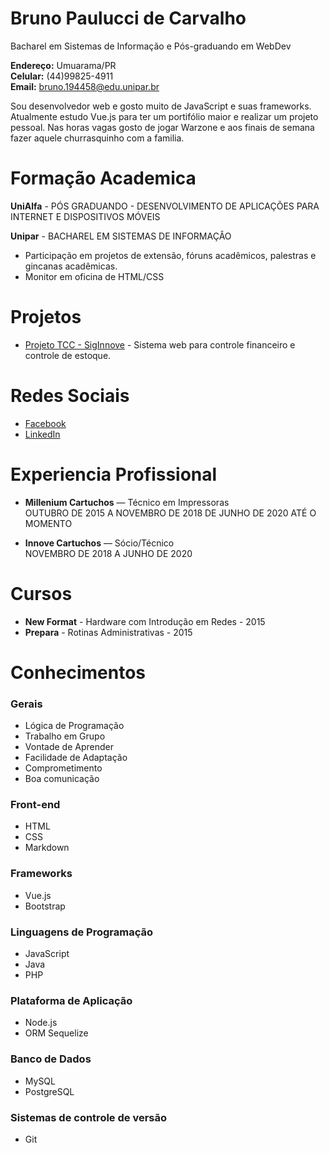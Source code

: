 # Bruno Paulucci de Carvalho
Bacharel em Sistemas de Informação e Pós-graduando em WebDev

__Endereço:__ Umuarama/PR <br/>
__Celular:__ (44)99825-4911 <br/>
__Email:__ bruno.194458@edu.unipar.br

Sou desenvolvedor web e gosto muito de JavaScript e suas frameworks. Atualmente estudo Vue.js para ter um portifólio maior e realizar um projeto pessoal. Nas horas vagas gosto de jogar Warzone e aos finais de semana fazer aquele churrasquinho com a familia.

# Formação Academica

__UniAlfa__ - PÓS GRADUANDO - DESENVOLVIMENTO DE APLICAÇÕES PARA INTERNET E DISPOSITIVOS MÓVEIS

__Unipar__ - BACHAREL EM SISTEMAS DE INFORMAÇÂO

* Participação em projetos de extensão, fóruns acadêmicos, palestras e gincanas acadêmicas.
* Monitor em oficina de HTML/CSS

# Projetos

* [Projeto TCC - SigInnove](https://github.com/brunobpcarvalho/sig-innove) - Sistema web para controle financeiro e controle de estoque.

# Redes Sociais

* [Facebook](https://www.facebook.com/bruno.paulucci.54/)
* [LinkedIn](https://www.linkedin.com/in/bruno-carvalho-a2379115b/)

# Experiencia Profissional

* __Millenium Cartuchos__ — Técnico em Impressoras <br/>
OUTUBRO DE 2015 A NOVEMBRO DE 2018
DE JUNHO DE 2020 ATÉ O MOMENTO <br/>

* __Innove Cartuchos__ — Sócio/Técnico <br/>
NOVEMBRO DE 2018 A JUNHO DE 2020

# Cursos

* __New Format__ - Hardware com Introdução em Redes - 2015
* __Prepara__ - Rotinas Administrativas - 2015

# Conhecimentos

### Gerais
* Lógica de Programação
* Trabalho em Grupo
* Vontade de Aprender
* Facilidade de Adaptação
* Comprometimento
* Boa comunicação

### Front-end
* HTML
* CSS
* Markdown

### Frameworks
* Vue.js
* Bootstrap


### Linguagens de Programação
* JavaScript
* Java
* PHP

### Plataforma de Aplicação
* Node.js
* ORM Sequelize

### Banco de Dados
* MySQL
* PostgreSQL

### Sistemas de controle de versão
* Git
